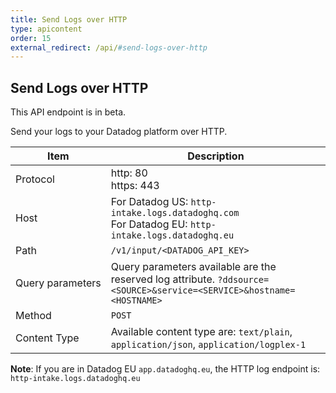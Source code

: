 ```yaml
---
title: Send Logs over HTTP
type: apicontent
order: 15
external_redirect: /api/#send-logs-over-http
---
```


## Send Logs over HTTP

<div class="alert alert-warning">
This API endpoint is in beta.
</div>

Send your logs to your Datadog platform over HTTP.

| Item             | Description                                                                                                           |
| ------           | ---------                                                                                                             |
| Protocol         | http: 80<br>https: 443                                                                                                |
| Host             | For Datadog US: `http-intake.logs.datadoghq.com` <br> For Datadog EU: `http-intake.logs.datadoghq.eu`                 |
| Path             | `/v1/input/<DATADOG_API_KEY>`                                                                                         |
| Query parameters | Query parameters available are the reserved log attribute. `?ddsource=<SOURCE>&service=<SERVICE>&hostname=<HOSTNAME>` |
| Method           | `POST`                                                                                                                |
| Content Type     | Available content type are: `text/plain`, `application/json`, `application/logplex-1`                                 |


**Note**: If you are in Datadog EU `app.datadoghq.eu`, the HTTP log endpoint is: `http-intake.logs.datadoghq.eu`
